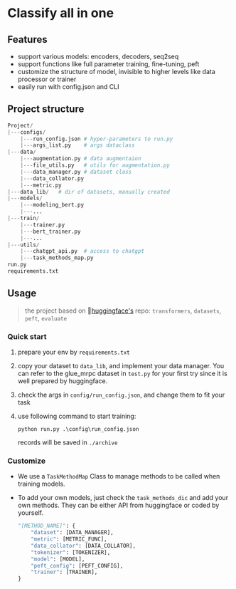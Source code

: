 # Classify all in one

## Features

- support various models: encoders, decoders, seq2seq
- support functions like full parameter training, fine-tuning, peft
- customize the structure of model, invisible to higher levels like data processor or trainer
- easily run with config.json and CLI

## Project structure

```python
Project/
|---configs/
    |---run_config.json	# hyper-parameters to run.py
    |---args_list.py	# args dataclass
|---data/
    |---augmentation.py	# data augmentaion
    |---file_utils.py	# utils for augmentation.py
    |---data_manager.py	# dataset class
    |---data_collator.py
    |---metric.py
|---data_lib/	# dir of datasets, manually created
|---models/
    |---modeling_bert.py
    |---...
|---train/
    |---trainer.py
    |---bert_trainer.py
    |---...
|---utils/
    |---chatgpt_api.py	# access to chatgpt
    |---task_methods_map.py
run.py
requirements.txt
```

## Usage

> the project based on 🤗[huggingface's](https://huggingface.co/docs) repo: `transformers`, `datasets`, `peft`, `evaluate`

### Quick start

1. prepare your env by `requirements.txt`
2. copy your dataset to `data_lib`, and implement your data manager. You can refer to the glue_mrpc dataset in `test.py` for your first try since it is well prepared by huggingface.
3. check the args in `config/run_config.json`, and change them to fit your task
4. use following command to start training:

   ```shell
   python run.py .\config\run_config.json
   ```

   records will be saved in `./archive`

### Customize

- We use a `TaskMethodMap` Class to manage methods to be called when training models.
- To add your own models, just check the `task_methods_dic` and add your own methods. They can be either API from huggingface or coded by yourself.

  ```python
  "[METHOD_NAME]": {
      "dataset": [DATA_MANAGER],
      "metric": [METRIC_FUNC],
      "data_collator": [DATA_COLLATOR],
      "tokenizer": [TOKENIZER],
      "model": [MODEL],
      "peft_config": [PEFT_CONFIG],
      "trainer": [TRAINER],
  }
  ```
  
